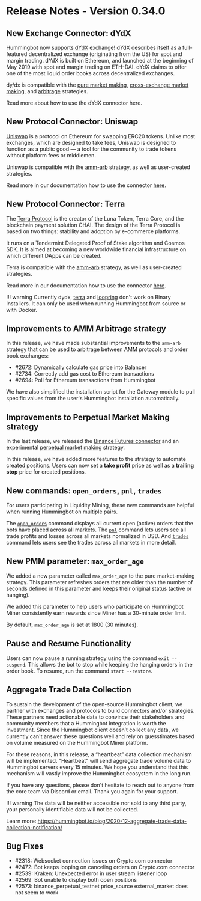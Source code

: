 # Release Notes - Version 0.34.0

## New Exchange Connector: dYdX

Hummingbot now supports [dYdX](https://dydx.exchange/) exchange! dYdX describes itself as a full-featured decentralized exchange (originating from the US) for spot and margin trading. dYdX is built on Ethereum, and launched at the beginning of May 2019 with spot and margin trading on ETH-DAI. dYdX claims to offer one of the most liquid order books across decentralized exchanges.

dy/dx is compatible with the [pure market making](/strategies/pure-market-making/), [cross-exchange market making](/strategies/cross-exchange-market-making/), and [arbitrage](/strategies/arbitrage/) strategies.

Read more about how to use the dYdX connector here.

## New Protocol Connector: Uniswap

[Uniswap](https://uniswap.org/) is a protocol on Ethereum for swapping ERC20 tokens. Unlike most exchanges, which are designed to take fees, Uniswap is designed to function as a public good — a tool for the community to trade tokens without platform fees or middlemen.

Uniswap is compatible with the [amm-arb](/strategies/amm-arbitrage/) strategy, as well as user-created strategies.

Read more in our documentation how to use the connector [here](/exchanges/uniswap).

## New Protocol Connector: Terra

The [Terra Protocol](https://terra.money/) is the creator of the Luna Token, Terra Core, and the blockchain payment solution CHAI. The design of the Terra Protocol is based on two things: stability and adoption by e-commerce platforms.

It runs on a Tendermint Delegated Proof of Stake algorithm and Cosmos SDK. It is aimed at becoming a new worldwide financial infrastructure on which different DApps can be created.

Terra is compatible with the [amm-arb](/strategies/amm-arbitrage/) strategy, as well as user-created strategies.

Read more in our documentation how to use the connector [here](/protocols/terra/).

!!! warning
    Currently dydx, [terra](https://hummingbot.org/protocols/terra/) and [loopring](/exchanges/loopring/) don't work on Binary Installers. It can only be used when running Hummingbot from source or with Docker.

## Improvements to AMM Arbitrage strategy

In this release, we have made substantial improvements to the `amm-arb` strategy that can be used to arbitrage between AMM protocols and order book exchanges:

- #2672: Dynamically calculate gas price into Balancer
- #2734: Correctly add gas cost to Ethereum transactions
- #2694: Poll for Ethereum transactions from Hummingbot

We have also simplified the installation script for the Gateway module to pull specific values from the user's Hummingbot installation automatically.

## Improvements to Perpetual Market Making strategy

In the last release, we released the [Binance Futures connector](/exchanges/binance-perpetual/) and an experimental [perpetual market making](https://docs.hummingbot.io/strategies/perpetual-market-making/) strategy.

In this release, we have added more features to the strategy to automate created positions. Users can now set a **take profit** price as well as a **trailing stop** price for created positions.

## New commands: `open_orders`, `pnl`, `trades`

For users participating in Liquidity Mining, these new commands are helpful when running Hummingbot on multiple pairs.

The [`open_orders`](https://docs.hummingbot.io/operation/status/#open_orders) command displays all current open (active) orders that the bots have placed across all markets. The [`pnl`](/operation/status/#pnl) command lets users see all trade profits and losses across all markets normalized in USD. And [`trades`](/operation/status/#trades) command lets users see the trades across all markets in more detail.

## New PMM parameter: `max_order_age`

We added a new parameter called `max_order_age` to the pure market-making strategy. This parameter refreshes orders that are older than the number of seconds defined in this parameter and keeps their original status (active or hanging).

We added this parameter to help users who participate on Hummingbot Miner consistently earn rewards since Miner has a 30-minute order limit.

By default, `max_order_age` is set at 1800 (30 minutes).

## Pause and Resume Functionality

Users can now pause a running strategy using the command `exit --suspend`. This allows the bot to stop while keeping the hanging orders in the order book. To resume, run the command `start --restore`.

## Aggregate Trade Data Collection

To sustain the development of the open-source Hummingbot client, we partner with exchanges and protocols to build connectors and/or strategies. These partners need actionable data to convince their stakeholders and community members that a Hummingbot integration is worth the investment. Since the Hummingbot client doesn’t collect any data, we currently can't answer these questions well and rely on guesstimates based on volume measured on the Hummingbot Miner platform.

For these reasons, in this release, a “heartbeat” data collection mechanism will be implemented. "Heartbeat" will send aggregate trade volume data to Hummingbot servers every 15 minutes. We hope you understand that this mechanism will vastly improve the Hummingbot ecosystem in the long run.

If you have any questions, please don't hesitate to reach out to anyone from the core team via Discord or email. Thank you again for your support.

!!! warning
    The data will be neither accessible nor sold to any third party, your personally identifiable data will not be collected.

Learn more: https://hummingbot.io/blog/2020-12-aggregate-trade-data-collection-notification/

## Bug Fixes

- #2318: Websocket connection issues on Crypto.com connector
- #2472: Bot keeps looping on canceling orders on Crypto.com connector
- #2539: Kraken: Unexpected error in user stream listener loop
- #2569: Bot unable to display both open positions
- #2573: binance_perpetual_testnet price_source external_market does not seem to work
